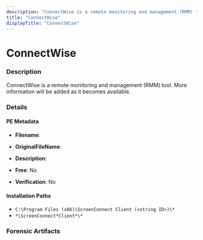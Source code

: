 ```yaml
---
description: "ConnectWise is a remote monitoring and management (RMM) tool. More information will be added as it becomes available."
title: "ConnectWise"
displayTitle: "ConnectWise"
---
```




# ConnectWise


### Description

ConnectWise is a remote monitoring and management (RMM) tool. More information will be added as it becomes available.




### Details


#### PE Metadata
- **Filename**: 
- **OriginalFileName**: 
- **Description**: 


- **Free**: No

- **Verification**: No




#### Installation Paths
- `C:\Program Files (x86)\ScreenConnect Client (<string ID>)\*`
- `*\ScreenConnect*Client*\*`

### Forensic Artifacts









